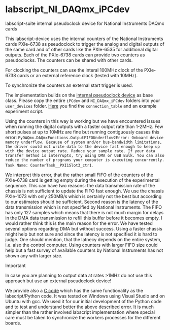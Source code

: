 # labscript_NI_DAQmx_iPCdev
labscript-suite internal pseudoclock device for National Instruments DAQmx cards

This labscript-device uses the internal counters of the National Instruments cards PXIe-6738 as pseudoclock to trigger the analog and digital outputs of the same card and of other cards like the PXIe-6535 for additional digital outputs. Each of the PXIe-6738 cards can provide two counters as pseudoclocks. The counters can be shared with other cards.

For clocking the counters can use the interal 100MHz clock of the PXIe-6738 cards or an external reference clock (tested with 10MHz). 

To synchronize the counters an external start trigger is used.

The implementation builds on the [internal pseudoclock device](https://github.com/INO-quantum/labscript_iPCdev) as base class. Please copy the entire `iPCdev` and `NI_DAQmx_iPCdev` folders into your `user_devices` folder. [Here](https://github.com/INO-quantum/labscript_NI_DAQmx_iPCdev/tree/main/example_experiment) you find the `connection_table` and an example experiment script. 

Using the counters in this way is working but we have encountered issues when running the digital outputs with a faster output rate than 1-2MHz. Few short pulses at up to 10MHz are fine but running contiguously causes this error: `PyDAQmx.DAQmxFunctions.OutputFIFOUnderflow2Error: Onboard device memory underflow. Because of system and/or bus-bandwidth limitations, the driver could not write data to the device fast enough to keep up with the device output rate. Reduce your sample rate. If your data transfer method is interrupts, try using DMA or USB Bulk. You can also reduce the number of programs your computer is executing concurrently. Task Name: CounterTask__PXI1Slot3_ctr1`. 

We interpret this error, that the rather small FIFO of the counters of the PXIe-6738 card is getting empty during the execution of the experimental sequence. This can have two reasons: the data transmission rate of the chassis is not sufficient to update the FIFO fast enough. We use the chassis PXIe-1073 with only 250MB/s which is certainly not the best but according to our estimates should be sufficient. Second reason is the latency of the data transmission which is not specified by National Instruments. The FIFO has only 127 samples which means that there is not much margin for delays in the DMA data transmission to refill this buffer before it becomes empty. I would rather think this is the main reason for the error. We have tested several options regarding DMA but without success. Using a faster chassis might help but not sure and since the latency is not specified it is hard to judge. One should mention, that the latnecy depends on the entire system, i.e. also the control computer. Using counters with larger FIFO size could help but a fast survey of available counters by National Instruments has not shown any with larger size.

> [!IMPORTANT]
> In case you are planning to output data at rates >1MHz do not use this approach but use an external pseudoclock device!

We provide also a [C code](https://github.com/INO-quantum/labscript_NI_DAQmx_iPCdev/tree/main/C_code) which has the same functionality as the labscript/Python code. It was tested on Windows using Visual Studio and on Ubuntu with gcc. We used it for our initial development of the Python code and to test and understand better the above described error. It is much simpler than the rather involved labscript implementation where special care must be taken to synchronize the workers processes for the different boards.


